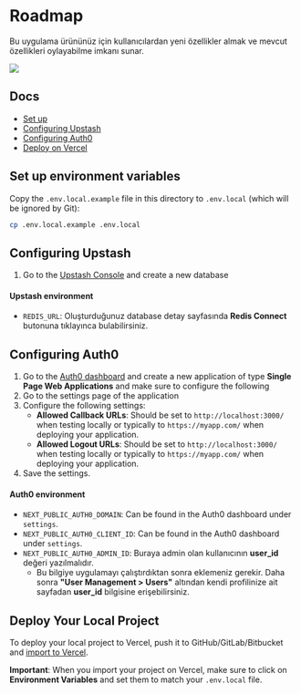 # Roadmap

Bu uygulama ürününüz için kullanıcılardan yeni özellikler almak ve mevcut özellikleri oylayabilme imkanı sunar.

![](https://github.com/upstash/roadmap/blob/main/public/ss.png)

## Docs
- [Set up](#set-up-environment-variables)
- [Configuring Upstash](#configuring-upstash)
- [Configuring Auth0](#configuring-auth0)
- [Deploy on Vercel](#deploy-your-local-project)


## Set up environment variables

Copy the `.env.local.example` file in this directory to `.env.local` (which will be ignored by Git):

```bash
cp .env.local.example .env.local
```


## Configuring Upstash

1. Go to the [Upstash Console](https://console.upstash.com/) and create a new database

#### Upstash environment

- `REDIS_URL`: Oluşturduğunuz database detay sayfasında **Redis Connect** butonuna tıklayınca bulabilirsiniz.


## Configuring Auth0

1. Go to the [Auth0 dashboard](https://manage.auth0.com/) and create a new application of type **Single Page Web Applications** and make sure to configure the following
2. Go to the settings page of the application
3. Configure the following settings:
    - **Allowed Callback URLs**: Should be set to `http://localhost:3000/` when testing locally or typically to `https://myapp.com/` when deploying your application.
    - **Allowed Logout URLs**: Should be set to `http://localhost:3000/` when testing locally or typically to `https://myapp.com/` when deploying your application.
4. Save the settings.

#### Auth0 environment

- `NEXT_PUBLIC_AUTH0_DOMAIN`: Can be found in the Auth0 dashboard under `settings`.
- `NEXT_PUBLIC_AUTH0_CLIENT_ID`: Can be found in the Auth0 dashboard under `settings`.
- `NEXT_PUBLIC_AUTH0_ADMIN_ID`: Buraya admin olan kullanıcının **user_id** değeri yazılmalıdır.
    - Bu bilgiye uygulamayı çalıştırdıktan sonra eklemeniz gerekir. Daha sonra **"User Management > Users"** altından kendi profilinize ait sayfadan **user_id** bilgisine erişebilirsiniz.


## Deploy Your Local Project

To deploy your local project to Vercel, push it to GitHub/GitLab/Bitbucket and [import to Vercel](https://vercel.com/new?utm_source=github&utm_medium=readme&utm_campaign=upstash-roadmap).

**Important**: When you import your project on Vercel, make sure to click on **Environment Variables** and set them to match your `.env.local` file.
